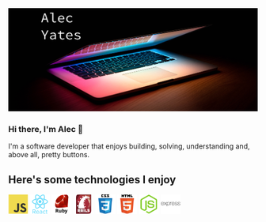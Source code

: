 <img src="./img/header.jpg">

### Hi there, I'm Alec 👋

I'm a software developer that enjoys building, solving, understanding and, above all, <a color="white" background="linear-gradient(135deg, #6e8efb, #a777e3)" border-radius="4px" position="relative"	display="inline-block" padding="1.2em 2em">pretty buttons.</a>

## Here's some technologies I enjoy

<p float="left">
<img src="https://raw.githubusercontent.com/devicons/devicon/c7d326b6009e60442abc35fa45706d6f30ee4c8e/icons/javascript/javascript-original.svg" height="40" width="40">
<img src="https://raw.githubusercontent.com/devicons/devicon/c7d326b6009e60442abc35fa45706d6f30ee4c8e/icons/react/react-original-wordmark.svg" height="40" width="40">
<img src="https://raw.githubusercontent.com/devicons/devicon/c7d326b6009e60442abc35fa45706d6f30ee4c8e/icons/ruby/ruby-original-wordmark.svg" height="40" width="40">
<img src="https://raw.githubusercontent.com/devicons/devicon/c7d326b6009e60442abc35fa45706d6f30ee4c8e/icons/rails/rails-original-wordmark.svg" height="40" width="40">
<img src="https://raw.githubusercontent.com/devicons/devicon/c7d326b6009e60442abc35fa45706d6f30ee4c8e/icons/css3/css3-original-wordmark.svg" height="40" width="40">
<img src="https://raw.githubusercontent.com/devicons/devicon/c7d326b6009e60442abc35fa45706d6f30ee4c8e/icons/html5/html5-original-wordmark.svg" height="40" width="40">
<img src="https://raw.githubusercontent.com/devicons/devicon/c7d326b6009e60442abc35fa45706d6f30ee4c8e/icons/nodejs/nodejs-original.svg" height="40" width="40">
<img src="https://raw.githubusercontent.com/devicons/devicon/7a4ca8aa871d6dca81691e018d31eed89cb70a76/icons/express/express-original-wordmark.svg" height="40" width="40">
</p>

<!--
**Yates101/Yates101** is a ✨ _special_ ✨ repository because its `README.md` (this file) appears on your GitHub profile.

Here are some ideas to get you started:

- 🔭 I’m currently working on ...
- 🌱 I’m currently learning ...
- 👯 I’m looking to collaborate on ...
- 🤔 I’m looking for help with ...
- 💬 Ask me about ...
- 📫 How to reach me: ...
- 😄 Pronouns: ...
- ⚡ Fun fact: ...
-->
